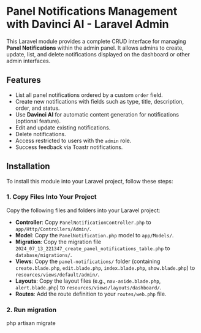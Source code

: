 # Panel Notifications Management with Davinci AI - Laravel Admin

This Laravel module provides a complete CRUD interface for managing **Panel Notifications** within the admin panel. It allows admins to create, update, list, and delete notifications displayed on the dashboard or other admin interfaces.

## Features

- List all panel notifications ordered by a custom `order` field.
- Create new notifications with fields such as type, title, description, order, and status.
- Use **Davinci AI** for automatic content generation for notifications (optional feature).
- Edit and update existing notifications.
- Delete notifications.
- Access restricted to users with the `admin` role.
- Success feedback via Toastr notifications.

## Installation

To install this module into your Laravel project, follow these steps:

### 1. Copy Files Into Your Project

Copy the following files and folders into your Laravel project:

- **Controller**: Copy `PanelNotificationController.php` to `app/Http/Controllers/Admin/`.
- **Model**: Copy the `PanelNotification.php` model to `app/Models/`.
- **Migration**: Copy the migration file `2024_07_13_221347_create_panel_notifications_table.php` to `database/migrations/`.
- **Views**: Copy the `panel-notifications/` folder (containing `create.blade.php`, `edit.blade.php`, `index.blade.php`, `show.blade.php`) to `resources/views/default/admin/`.
- **Layouts**: Copy the layout files (e.g., `nav-aside.blade.php`, `alert.blade.php`) to `resources/views/layouts/dashboard/`.
- **Routes**: Add the route definition to your `routes/web.php` file.

### 2. Run migration

php artisan migrate

```bash
